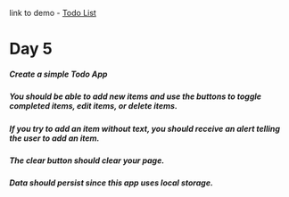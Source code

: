 link to demo - [Todo List]([https://abiola-farounbi.github.io/day5/)

Day 5
============
##### Create a simple Todo App
##### You should be able to add new items and use the buttons to toggle completed items, edit items, or delete items.
##### If you try to add an item without text, you should receive an alert telling the user to add an item.
#####  The clear button should clear your page.
##### Data should persist since this app uses local storage.
